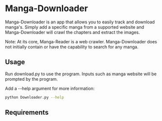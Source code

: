 # Manga-Downloader

Manga-Downloader is an app that allows you to easily track and download manga's. Simply add a specific manga from a supported website and Manga-Downloader will crawl the chapters and extract the images. 

Note: At its core, Manga-Reader is a web crawler. Manga-Downloader does not initially contain or have the capability to search for any manga.

## Usage

Run download.py to use the program. Inputs such as manga website will be prompted by the program. 

Add a --help argument for more information:
```bash
python Downloader.py --help
```

## Requirements
